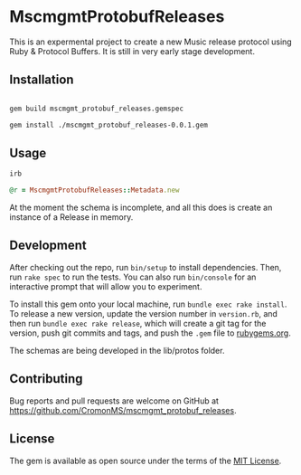 # MscmgmtProtobufReleases

This is an expermental project to create a new Music release protocol using Ruby & Protocol Buffers. It is still in very early stage development.

## Installation

```bash

gem build mscmgmt_protobuf_releases.gemspec

gem install ./mscmgmt_protobuf_releases-0.0.1.gem
```

## Usage

```ruby
irb

@r = MscmgmtProtobufReleases::Metadata.new
```

At the moment the schema is incomplete, and all this does is create an instance of a Release in memory.

## Development

After checking out the repo, run `bin/setup` to install dependencies. Then, run `rake spec` to run the tests. You can also run `bin/console` for an interactive prompt that will allow you to experiment.

To install this gem onto your local machine, run `bundle exec rake install`. To release a new version, update the version number in `version.rb`, and then run `bundle exec rake release`, which will create a git tag for the version, push git commits and tags, and push the `.gem` file to [rubygems.org](https://rubygems.org).

The schemas are being developed in the lib/protos folder.

## Contributing

Bug reports and pull requests are welcome on GitHub at https://github.com/CromonMS/mscmgmt_protobuf_releases.


## License

The gem is available as open source under the terms of the [MIT License](http://opensource.org/licenses/MIT).
